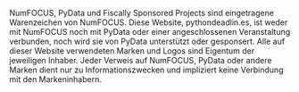 <p>NumFOCUS, PyData und Fiscally Sponsored Projects sind eingetragene Warenzeichen von NumFOCUS. Diese Website, pythondeadlin.es, ist weder mit NumFOCUS noch mit PyData oder einer angeschlossenen Veranstaltung verbunden, noch wird sie von PyData unterstützt oder gesponsert. Alle auf dieser Website verwendeten Marken und Logos sind Eigentum der jeweiligen Inhaber. Jeder Verweis auf NumFOCUS, PyData oder andere Marken dient nur zu Informationszwecken und impliziert keine Verbindung mit den Markeninhabern.</p>
